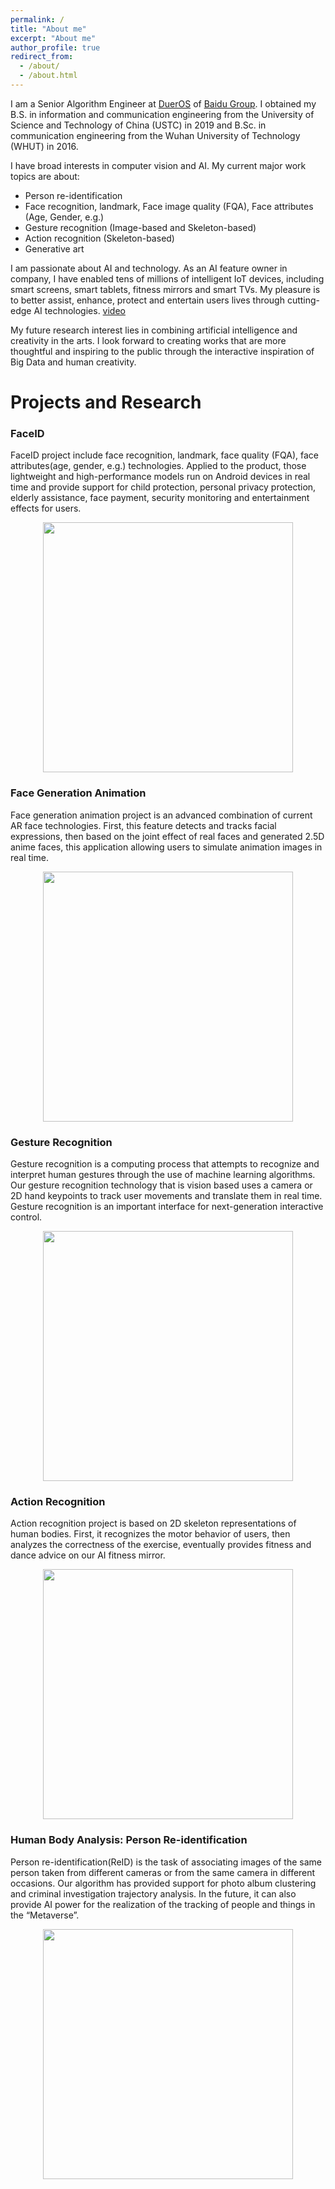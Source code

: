 ```yaml
---
permalink: /
title: "About me"
excerpt: "About me"
author_profile: true
redirect_from: 
  - /about/
  - /about.html
---
```


I am a Senior Algorithm Engineer at [DuerOS](https://dueros.baidu.com/) of [Baidu Group](https://www.baidu.com/). I obtained my B.S. in information and communication engineering from the University of Science and Technology of China (USTC) in 2019 and B.Sc. in communication engineering from the Wuhan University of Technology (WHUT) in 2016.

I have broad interests in computer vision and AI. My current major work topics are about: 
* Person re-identification
* Face recognition, landmark, Face image quality (FQA), Face attributes (Age, Gender, e.g.)
* Gesture recognition (Image-based and Skeleton-based) 
* Action recognition (Skeleton-based) 
* Generative art

I am passionate about AI and technology. As an AI feature owner in company, I have enabled tens of millions of intelligent IoT devices, including smart screens, smart tablets, fitness mirrors and smart TVs. My pleasure is to better assist, enhance, protect and entertain users lives through cutting-edge AI technologies. [video](https://www.youtube.com/watch?v=MvWIDdO0Hmo)

My future research interest lies in combining artificial intelligence and creativity in the arts. I look forward to creating works that are more thoughtful and inspiring to the public through the interactive inspiration of Big Data and human creativity.

Projects and Research
======
### FaceID 
FaceID project include face recognition, landmark, face quality (FQA), face attributes(age, gender, e.g.) technologies. Applied to the product, those lightweight and high-performance models run on Android devices in real time and provide support for child protection, personal privacy protection, elderly assistance, face payment, security monitoring and entertainment effects for users.
<div align='center'>
  <img src='/images/project/action.gif'width='400' />
</div>


### Face Generation Animation
Face generation animation project is an advanced combination of current AR face technologies. First, this feature detects and tracks facial expressions, then based on the joint effect of real faces and generated 2.5D anime faces, this application allowing users to simulate animation images in real time.
<div align='center'>
  <img src='/images/project/action.gif'width='400' />
</div>


### Gesture Recognition
Gesture recognition is a computing process that attempts to recognize and interpret human gestures through the use of machine learning algorithms. Our gesture recognition technology that is vision based uses a camera or 2D hand keypoints to track user movements and translate them in real time. Gesture recognition is an important interface for next-generation interactive control.
<div align='center'>
  <img src='/images/project/gesture.gif'width='400' />
</div>


### Action Recognition
Action recognition project is based on 2D skeleton representations of human bodies. First, it recognizes the motor behavior of users, then analyzes the correctness of the exercise, eventually provides fitness and dance advice on our AI fitness mirror.
<div align='center'>
  <img src='/images/project/action.gif'width='400' />
</div>


### Human Body Analysis: Person Re-identification
Person re-identification(ReID) is the task of associating images of the same person taken from different cameras or from the same camera in different occasions. Our algorithm has provided support for photo album clustering and criminal investigation trajectory analysis. In the future, it can also provide AI power for the realization of the tracking of people and things in the “Metaverse”.
<div align='center'>
  <img src='/images/project/action.gif'width='400' />
</div>

